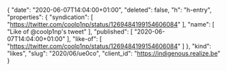 {
  "date": "2020-06-07T14:04:00+01:00",
  "deleted": false,
  "h": "h-entry",
  "properties": {
    "syndication": [
      "https://twitter.com/coolp1np/status/1269484199154606084"
    ],
    "name": [
      "Like of @coolp1np's tweet"
    ],
    "published": [
      "2020-06-07T14:04:00+01:00"
    ],
    "like-of": [
      "https://twitter.com/coolp1np/status/1269484199154606084"
    ]
  },
  "kind": "likes",
  "slug": "2020/06/ue0co",
  "client_id": "https://indigenous.realize.be"
}
